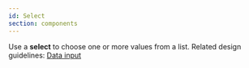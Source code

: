 ```yaml
---
id: Select
section: components
---
```

Use a **select** to choose one or more values from a list. Related design guidelines: [Data input](/design-guidelines/usage-and-behavior/data-input)
